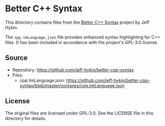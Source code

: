# Better C++ Syntax

This directory contains files from the [Better C++ Syntax](https://github.com/jeff-hykin/better-cpp-syntax) project by Jeff Hykin.

The `cpp.tmLanguage.json` file provides enhanced syntax highlighting for C++ files. It has been included in accordance with the project's GPL-3.0 license.

## Source

- Repository: https://github.com/jeff-hykin/better-cpp-syntax
- Files:
  - cpp.tmLanguage.json: https://github.com/jeff-hykin/better-cpp-syntax/blob/master/syntaxes/cpp.tmLanguage.json

## License

The original files are licensed under GPL-3.0. See the LICENSE file in this directory for details. 